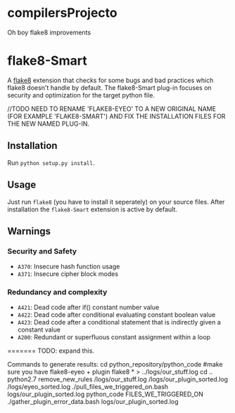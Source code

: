 # compilersProjecto
Oh boy flake8 improvements

# flake8-Smart

A [flake8](https://flake8.readthedocs.io) extension that checks for some bugs and bad practices which flake8 doesn't
handle by default. The flake8-Smart plug-in focuses on security and optimization for the target python file.

//TODO NEED TO RENAME 'FLAKE8-EYEO' TO A NEW ORIGINAL NAME (FOR EXAMPLE 'FLAKE8-SMART') AND FIX THE INSTALLATION FILES FOR THE NEW NAMED PLUG-IN.

## Installation

Run `python setup.py install`.


## Usage

Just run `flake8` (you have to install it seperately) on your source files.
After installation the `flake8-Smart` extension is active by default.

## Warnings

### Security and Safety

* `A370`: Insecure hash function usage
* `A371`: Insecure cipher block modes

### Redundancy and complexity

* `A421`: Dead code after if() constant number value
* `A422`: Dead code after conditional evaluating constant boolean value
* `A423`: Dead code after a conditional statement that is indirectly given a constant value
* `A200`: Redundant or superfluous constant assignment within a loop

=======
TODO: expand this.

Commands to generate results:
cd python_repository/python_code
#make sure you have flake8-eyeo + plugin 
flake8 * > ../logs/our_stuff.log
cd ..
python2.7 remove_new_rules /logs/our_stuff.log /logs/our_plugin_sorted.log /logs/eyeo_sorted.log
./pull_files_we_triggered_on.bash logs/our_plugin_sorted.log python_code FILES_WE_TRIGGERED_ON
./gather_plugin_error_data.bash logs/our_plugin_sorted.log
